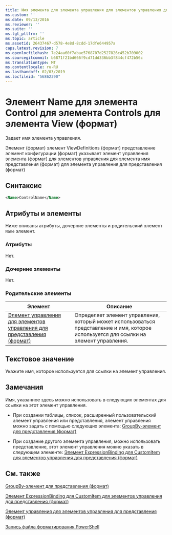 ```yaml
---
title: Имя элемента для элемента управления для элементов управления для представления (формат) | Документация Майкрософт
ms.custom: ''
ms.date: 09/13/2016
ms.reviewer: ''
ms.suite: ''
ms.tgt_pltfrm: ''
ms.topic: article
ms.assetid: 26437467-d578-4e8d-8cdd-17dfe644957a
caps.latest.revision: 7
ms.openlocfilehash: 7e24aa60f7abae5768707d2527826c452b709002
ms.sourcegitcommit: b6871f21bd666f9cd71dd336bb3f844cf472b56c
ms.translationtype: MT
ms.contentlocale: ru-RU
ms.lasthandoff: 02/03/2019
ms.locfileid: "56862390"
---
```

# <a name="name-element-for-control-for-controls-for-view-format"></a>Элемент Name для элемента Control для элемента Controls для элемента View (формат)

Задает имя элемента управления.

Элемент (формат) элемент ViewDefinitions (формат) представление элемент конфигурации (формат) указывает элемент управления элемента (формат) для элементов управления для элемента имя представления (формат) для элемента управления для представления (формат)

## <a name="syntax"></a>Синтаксис

```xml
<Name>ControlName</Name>
```

## <a name="attributes-and-elements"></a>Атрибуты и элементы

Ниже описаны атрибуты, дочерние элементы и родительский элемент `Name` элемент.

### <a name="attributes"></a>Атрибуты

Нет.

### <a name="child-elements"></a>Дочерние элементы

Нет.

### <a name="parent-elements"></a>Родительские элементы

|Элемент|Описание|
|-------------|-----------------|
|[Элемент управления для элементов управления для представления (формат)](./control-element-for-controls-for-view-format.md)|Определяет элемент управления, который может использоваться представление и имя, которое используется для ссылки на элемент управления.|

## <a name="text-value"></a>Текстовое значение

Укажите имя, которое используется для ссылки на элемент управления.

## <a name="remarks"></a>Замечания

Имя, указанное здесь можно использовать в следующих элементах для ссылки на этот элемент управления.

- При создании таблицы, список, расширенный пользовательский элемент управления или представления, элемент управления можно задать с помощью следующих элемента: [GroupBy-элемент для представления (формат)](./groupby-element-for-view-format.md)

- При создание другого элемента управления, можно использовать представление, этот элемент управления можно указать в следующем элементе: [Элемент ExpressionBinding для CustomItem для элементов управления для представления (формат)](./expressionbinding-element-for-customitem-for-controls-for-view-format.md)

## <a name="see-also"></a>См. также

[GroupBy-элемент для представления (формат)](./groupby-element-for-view-format.md)

[Элемент ExpressionBinding для CustomItem для элементов управления для представления (формат)](./expressionbinding-element-for-customitem-for-controls-for-view-format.md)

[Элемент управления для элементов управления для представления (формат)](./control-element-for-controls-for-view-format.md)

[Запись файла форматирования PowerShell](./writing-a-powershell-formatting-file.md)
